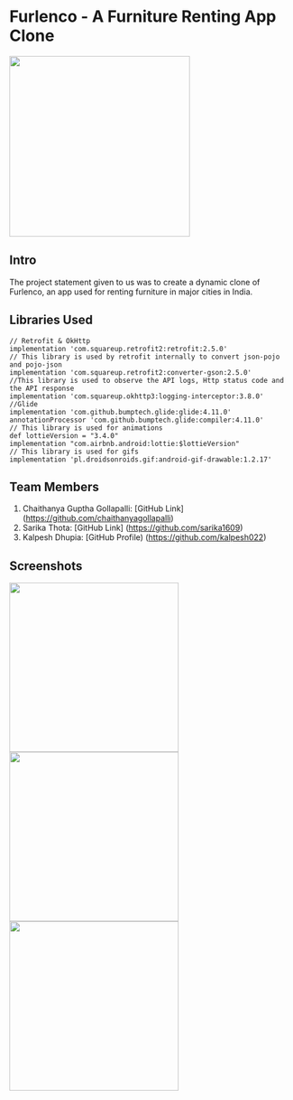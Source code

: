 # Furlenco - A Furniture Renting App Clone

<img src="https://upload.wikimedia.org/wikipedia/commons/8/81/Furlenco.jpg" width="320">

## Intro

The project statement given to us was to create a dynamic clone of Furlenco, an app used for renting furniture in major cities in India.

## Libraries Used
    // Retrofit & OkHttp
    implementation 'com.squareup.retrofit2:retrofit:2.5.0'
    // This library is used by retrofit internally to convert json-pojo and pojo-json
    implementation 'com.squareup.retrofit2:converter-gson:2.5.0'
    //This library is used to observe the API logs, Http status code and the API response
    implementation 'com.squareup.okhttp3:logging-interceptor:3.8.0'
    //Glide
    implementation 'com.github.bumptech.glide:glide:4.11.0'
    annotationProcessor 'com.github.bumptech.glide:compiler:4.11.0'
    // This library is used for animations
    def lottieVersion = "3.4.0"
    implementation "com.airbnb.android:lottie:$lottieVersion"
    // This library is used for gifs
    implementation 'pl.droidsonroids.gif:android-gif-drawable:1.2.17'


## Team Members

1) Chaithanya Guptha Gollapalli: [GitHub Link] (https://github.com/chaithanyagollapalli)
2) Sarika Thota: [GitHub Link] (https://github.com/sarika1609)
3) Kalpesh Dhupia: [GitHub Profile) (https://github.com/kalpesh022)

## Screenshots 

<img src="https://user-images.githubusercontent.com/44438444/107111093-266ae700-6873-11eb-9e3c-de94040d1bbc.png" width="300"/> <img src="https://user-images.githubusercontent.com/44438444/107111114-47333c80-6873-11eb-97f0-fdfdf051b835.png" width="300"/> <img src="https://user-images.githubusercontent.com/44438444/107111120-4f8b7780-6873-11eb-85b8-1b705e4244cf.png" width="300"/>

